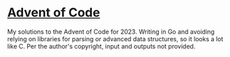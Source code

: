 # [Advent of Code](https://adventofcode.com/)
My solutions to the Advent of Code for 2023. Writing in Go and avoiding relying on libraries for parsing or advanced data structures, so it looks a lot like C.
Per the author's copyright, input and outputs not provided.
